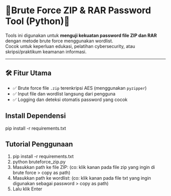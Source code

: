 # 🔐Brute Force ZIP & RAR Password Tool (Python)🔐

Tools ini digunakan untuk **menguji kekuatan password file ZIP dan RAR** dengan metode brute force menggunakan wordlist.  
Cocok untuk keperluan edukasi, pelatihan cybersecurity, atau skripsi/praktikum keamanan informasi.

---

## 🛠️ Fitur Utama

- ✅ Brute force file `.zip` terenkripsi AES (menggunakan `pyzipper`)
- ✅ Input file dan wordlist langsung dari pengguna
- ✅ Logging dan deteksi otomatis password yang cocok

## Install Dependensi
pip install -r requirements.txt

## Tutorial Penggunaan
1. pip install -r requirements.txt
2. python bruteforce_zip.py
3. Masukkan path ke file ZIP: (co: klik kanan pada file zip yang ingin di brute force > copy as path)
4. Masukkan path ke wordlist: (co: klik kanan pada file txt yang ingin digunakan sebagai password > copy as path)
5. Lalu klik Enter
